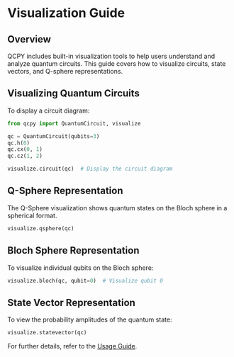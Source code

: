 # Visualization Guide

## Overview
QCPY includes built-in visualization tools to help users understand and analyze quantum circuits. This guide covers how to visualize circuits, state vectors, and Q-sphere representations.

## Visualizing Quantum Circuits
To display a circuit diagram:

```python
from qcpy import QuantumCircuit, visualize

qc = QuantumCircuit(qubits=3)
qc.h(0)
qc.cx(0, 1)
qc.cz(1, 2)

visualize.circuit(qc)  # Display the circuit diagram
```

## Q-Sphere Representation
The Q-Sphere visualization shows quantum states on the Bloch sphere in a spherical format.

```python
visualize.qsphere(qc)
```

## Bloch Sphere Representation
To visualize individual qubits on the Bloch sphere:

```python
visualize.bloch(qc, qubit=0)  # Visualize qubit 0
```

## State Vector Representation
To view the probability amplitudes of the quantum state:

```python
visualize.statevector(qc)
```

For further details, refer to the [Usage Guide](usage.md).

